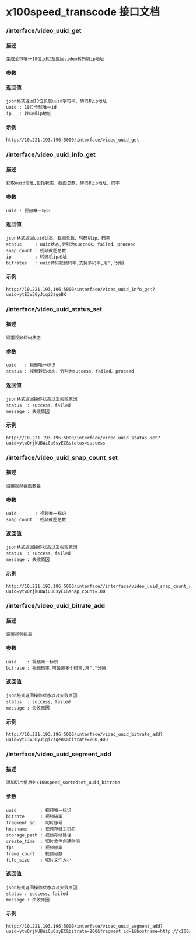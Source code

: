 x100speed_transcode 接口文档
============================

### /interface/video\_uuid\_get
#### 描述
    生成全球唯一18位id以及返回video转码机ip地址
#### 参数

#### 返回值
    json格式返回18位长度uuid字符串、转码机ip地址
    uuid : 18位全球唯一id
    ip   : 转码机ip地址
#### 示例
    http://10.221.193.196:5000/interface/video_uuid_get

### /interface/video\_uuid\_info\_get
#### 描述
    获取uuid信息,包括状态、截图总数、转码机ip地址、码率
#### 参数
    uuid : 视频唯一标识
#### 返回值
    json格式返回uuid状态、截图总数、转码机ip、码率
    status     : uuid状态,分别为success、failed、proceed
    snap_count : 视频截图总数 
    ip         : 转码机ip地址
    bitrates   : uuid转码视频码率,支持多码率,用','分隔
#### 示例
    http://10.221.193.196:5000/interface/video_uuid_info_get?uuid=ytE3V3GyJigi2sqeBK

### /interface/video\_uuid\_status\_set
#### 描述
    设置视频转码状态
#### 参数
    uuid   : 视频唯一标识
    status : 视频转码状态，分别为success、failed、proceed
#### 返回值
    json格式返回操作状态以及失败原因
    status  : success、failed
    message : 失败原因
#### 示例
    http://10.221.193.196:5000/interface/video_uuid_status_set?uuid=ytwQrjkUBWi0u0syEC&status=success

### /interface/video\_uuid\_snap\_count\_set
#### 描述
    设置视频截图数量
#### 参数
    uuid       : 视频唯一标识
    snap_count : 视频截图总数
#### 返回值
    json格式返回操作状态以及失败原因
    status  : success、failed
    message : 失败原因
#### 示例
    http://10.221.193.196:5000/interface//interface/video_uuid_snap_count_set?uuid=ytwQrjkUBWi0u0syEC&snap_count=100

### /interface/video\_uuid\_bitrate\_add
#### 描述
    设置视频码率
#### 参数
    uuid    : 视频唯一标识
    bitrate : 视频码率,可设置多个码率,用","分隔
#### 返回值
    json格式返回操作状态以及失败原因
    status  : success、failed
    message : 失败原因
#### 示例
    http://10.221.193.196:5000/interface/video_uuid_bitrate_add?uuid=ytE3V3GyJigi2sqeBK&bitrate=200,400

### /interface/video\_uuid\_segment\_add
#### 描述
    添加切片信息到x100speed_sortedset_uuid_bitrate
#### 参数
    uuid         : 视频唯一标识
    bitrate      : 视频码率
    fragment_id  : 切片序号
    hostname     : 视频存储主机名
    storage_path : 视频存储路径
    create_time  : 切片文件创建时间
    fps          : 视频帧率
    frame_count  : 视频帧数
    file_size    : 切片文件大小
#### 返回值
    json格式返回操作状态以及失败原因
    status : success、failed
    message : 失败原因
#### 示例
    http://10.221.193.196:5000/interface/video_uuid_segment_add?uuid=ytwQrjkUBWi0u0syEC&bitrate=200&fragment_id=1&hostname=http://x100speed.com&storage_path=/ZH/CN/ereoimdfmdnndfdkd_200_1.ts&create_time=1349827788&fps=25&frame_count=250&file_size=3430

















